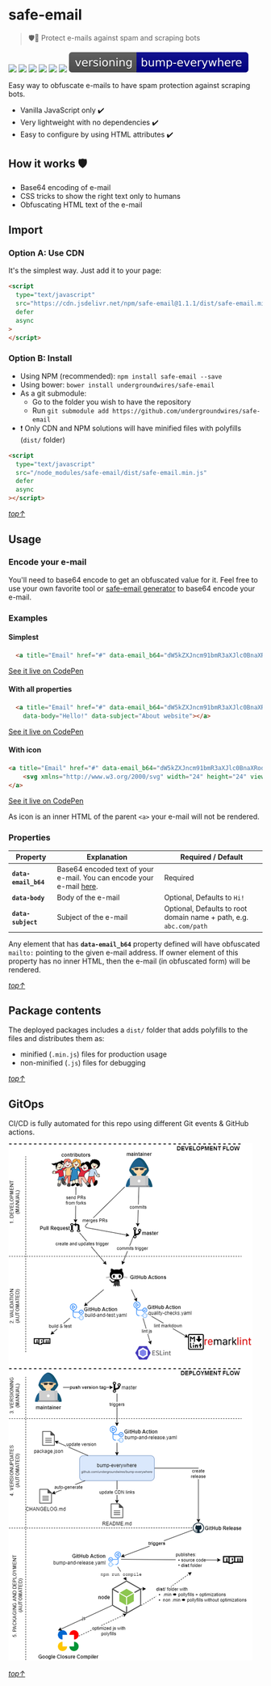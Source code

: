 # safe-email

> 🛡️📧 Protect e-mails against spam and scraping bots

[![](https://img.shields.io/badge/contributions-welcome-brightgreen.svg?style=flat)](https://github.com/undergroundwires/safe-email/issues)
[![](https://github.com/undergroundwires/safe-email/workflows/Publish/badge.svg)](./.github/workflows/publish.yaml)
[![](https://github.com/undergroundwires/safe-email/workflows/Build%20&%20test/badge.svg)](./.github/workflows/build-and-test.yaml)
[![](https://github.com/undergroundwires/safe-email/workflows/Bump%20&%20release/badge.svg)](./.github/workflows/bump-and-release.yaml)
[![](https://github.com/undergroundwires/safe-email/workflows/Quality%20checks/badge.svg)](./.github/workflows/quality-checks.yaml)
[![](https://img.shields.io/npm/v/safe-email)](https://www.npmjs.com/package/safe-email)
[![Auto-versioned by bump-everywhere](https://github.com/undergroundwires/bump-everywhere/blob/master/badge.svg?raw=true)](https://github.com/undergroundwires/bump-everywhere)
<!-- [![](https://img.shields.io/npm/dm/safe-email)](https://www.npmjs.com/package/safe-email)
[![](https://data.jsdelivr.com/v1/package/npm/safe-email/badge?style=rounded)](https://www.jsdelivr.com/package/npm/safe-email) -->

Easy way to obfuscate e-mails to have spam protection against scraping bots.

- Vanilla JavaScript only ✔️
- Very lightweight with no dependencies ✔️
- Easy to configure by using HTML attributes ✔️

## How it works 🛡️

- Base64 encoding of e-mail
- CSS tricks to show the right text only to humans
- Obfuscating HTML text of the e-mail

## Import

### Option A: Use CDN

It's the simplest way. Just add it to your page:

```html
<script
  type="text/javascript"
  src="https://cdn.jsdelivr.net/npm/safe-email@1.1.1/dist/safe-email.min.js"
  defer
  async
>
</script>
```

### Option B: Install

- Using NPM (recommended): `npm install safe-email --save`
- Using bower: `bower install undergroundwires/safe-email`
- As a git submodule:
  - Go to the folder you wish to have the repository
  - Run `git submodule add https://github.com/undergroundwires/safe-email`
- ❗ Only CDN and NPM solutions will have minified files with polyfills (`dist/` folder)

```html
<script
  type="text/javascript"
  src="/node_modules/safe-email/dist/safe-email.min.js"
  defer
  async
></script>
```

*[top↑](#safe-email)*

## Usage

### Encode your e-mail

You'll need to base64 encode to get an obfuscated value for it. Feel free to use your own favorite tool or [safe-email generator](https://safe-email.netlify.app/) to base64 encode your e-mail.

### Examples

#### Simplest

```html
  <a title="Email" href="#" data-email_b64="dW5kZXJncm91bmR3aXJlc0BnaXRodWIuY29t"></a>
```

[See it live on CodePen](https://codepen.io/undergroundwires/pen/XWbLMOL)

#### With all properties

```html
  <a title="Email" href="#" data-email_b64="dW5kZXJncm91bmR3aXJlc0BnaXRodWIuY29t"
    data-body="Hello!" data-subject="About website"></a>
```

[See it live on CodePen](https://codepen.io/undergroundwires/pen/MWwMpRL)

#### With icon

```html
<a title="Email" href="#" data-email_b64="dW5kZXJncm91bmR3aXJlc0BnaXRodWIuY29t">
    <svg xmlns="http://www.w3.org/2000/svg" width="24" height="24" viewBox="0 0 24 24" fill="none" stroke="currentColor" stroke-width="2" stroke-linecap="round" stroke-linejoin="round"><path d="M4 4h16c1.1.1 2 .9 2 2v12c0 1.1-.9 2-2 2H4c-1.1.1-2-.9-2-2V6c0-1.1.9-2 2-2z"></path><polyline points="22,6 12,13 2,6"></polyline></svg>
</a>
```

[See it live on CodePen](https://codepen.io/undergroundwires/pen/GRJbWaE)

As icon is an inner HTML of the parent `<a>` your e-mail will not be rendered.

### Properties

| Property | Explanation | Required / Default |
| -------- | ----------- | -------- |
| **`data-email_b64`** | Base64 encoded text of your e-mail. You can encode your e-mail [here](https://safe-email.netlify.app/). | Required |
|  **`data-body`** | Body of the e-mail | Optional, Defaults to `Hi!` |
|  **`data-subject`** | Subject of the e-mail | Optional,  Defaults to root domain name + path, e.g. `abc.com/path` |

Any element that has **`data-email_b64`** property defined will have obfuscated `mailto:` pointing to the given e-mail address. If owner element of this property has no inner HTML, then the e-mail (in obfuscated form) will be rendered.

*[top↑](#safe-email)*

## Package contents

The deployed packages includes a `dist/` folder that adds polyfills to the files and distributes them as:

- minified (`.min.js`) files for production usage
- non-minified (`.js`) files for debugging

*[top↑](#safe-email)*

## GitOps

CI/CD is fully automated for this repo using different Git events & GitHub actions.

![safe-email continuous integration and deployment flow](./img/gitops.png)

*[top↑](#safe-email)*
